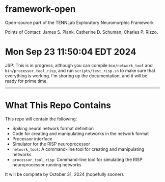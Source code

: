 # framework-open

Open-source part of the TENNLab Exploratory Neuromorphic Framework

Points of Contact: James S. Plank, Catherine D. Schuman, Charles P. Rizzo.

# Mon Sep 23 11:50:04 EDT 2024

JSP: This is in progress, although you can compile `bin/network_tool` and `bin/processor_tool_risp`,
and run `scripts/test_risp.sh` to make sure that everything is working.
I'm shoring up the documentation, and it will be ready for prime time.

-----------------
# What This Repo Contains

This repo will contain the following:

- Spiking neural network format definition
- Code for creating and manipulating networks in the network format
- Processor interface
- Simulator for the RISP neuroprocessor
- `network_tool`: A command-line tool for creating and manipulating networks
- `processor_tool_risp`: Command-line tool for simulating the RISP neuroprocessor running networks

It will be complete by October 31, 2024 (hopefully sooner).
